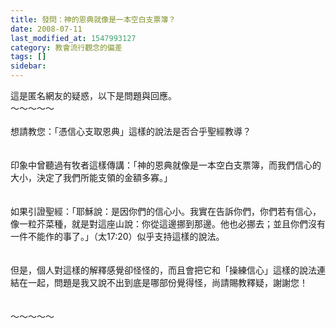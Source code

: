 ```yaml
---
title: 發問：神的恩典就像是一本空白支票簿？
date: 2008-07-11
last_modified_at: 1547993127
category: 教會流行觀念的偏差
tags: []
sidebar: 
---
```


<p>這是匿名網友的疑惑，以下是問題與回應。<br/><!--more-->～～～～～<br/><br/>想請教您：「憑信心支取恩典」這樣的說法是否合乎聖經教導？<br/> <br/><br/>印象中曾聽過有牧者這樣傳講：「神的恩典就像是一本空白支票簿，而我們信心的大小，決定了我們所能支領的金額多寡。」<br/> <br/><br/>如果引證聖經：「耶穌說：是因你們的信心小。我實在告訴你們，你們若有信心，像一粒芥菜種，就是對這座山說：你從這邊挪到那邊。他也必挪去；並且你們沒有一件不能作的事了。」（太17:20）似乎支持這樣的說法。<br/> <br/><br/>但是，個人對這樣的解釋感覺卻怪怪的，而且會把它和「操練信心」這樣的說法連結在一起，問題是我又說不出到底是哪部份覺得怪，尚請賜教釋疑，謝謝您！<br/> <br/><br/>～～～～～
</p>